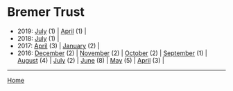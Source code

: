 # Bremer Trust

  * 2019: 
      [July](./bremer-trust-2019-07.md) (1) | 
      [April](./bremer-trust-2019-04.md) (1) | 
  * 2018: 
      [July](./bremer-trust-2018-07.md) (1) | 
  * 2017: 
      [April](./bremer-trust-2017-04.md) (3) | 
      [January](./bremer-trust-2017-01.md) (2) | 
  * 2016: 
      [December](./bremer-trust-2016-12.md) (2) | 
      [November](./bremer-trust-2016-11.md) (2) | 
      [October](./bremer-trust-2016-10.md) (2) | 
      [September](./bremer-trust-2016-09.md) (1) | 
      [August](./bremer-trust-2016-08.md) (4) | 
      [July](./bremer-trust-2016-07.md) (2) | 
      [June](./bremer-trust-2016-06.md) (8) | 
      [May](./bremer-trust-2016-05.md) (5) | 
      [April](./bremer-trust-2016-04.md) (3) | 

----

[Home](../)

